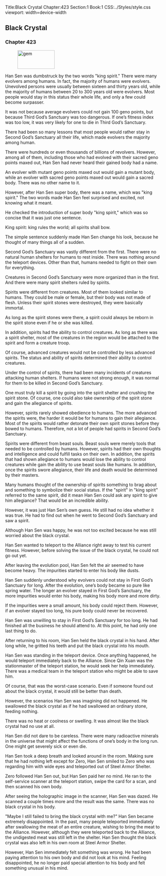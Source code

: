 Title:Black Crystal 
Chapter:423 
Section:1 
Book:1 
CSS:../Styles/style.css 
viewport: width=device-width
  
## Black Crystal
### Chapter 423 
<figure>
	<img src="../Images/gem.gif" alt="gem" id="gem" width="120" height="60" />
</figure>
  

  
  Han Sen was dumbstruck by the two words "king spirit." There were many evolvers among humans. In fact, the majority of humans were evolvers. Unevolved persons were usually between sixteen and thirty years old, while the majority of humans between 20 to 300 years old were evolvers. Most people would stay in this status their whole life, and only a few could become surpasser.

It was not because average evolvers could not gain 100 geno points, but because Third God’s Sanctuary was too dangerous. If one’s fitness index was too low, it was very likely for one to die in Third God’s Sanctuary.

There had been so many lessons that most people would rather stay in Second God’s Sanctuary all their life, which made evolvers the majority among human.

There were hundreds or even thousands of billions of revolvers. However, among all of them, including those who had evolved with their sacred geno points maxed out, Han Sen had never heard their gained body had a name.

An evolver with mutant geno points maxed out would gain a mutant body, while an evolver with sacred geno points maxed out would gain a sacred body. There was no other name to it.

However, after Han Sen super body, there was a name, which was "king spirit." The two words made Han Sen feel surprised and excited, not knowing what it meant.

He checked the introduction of super body "king spirit," which was so concise that it was just one sentence.

King spirit: king rules the world; all spirits shall bow.

The simple sentence suddenly made Han Sen change his look, because he thought of many things all of a sudden.

Second God’s Sanctuary was vastly different from the first. There were no natural human shelters for humans to rest inside. There was nothing around the teleport devices. Other than that, humans needed to fight on their own for everything.

Creatures in Second God’s Sanctuary were more organized than in the first. And there were many spirit shelters ruled by spirits.

Spirits were different from creatures. Most of them looked similar to humans. They could be male or female, but their body was not made of flesh. Unless their spirit stones were destroyed, they were basically immortal.

As long as the spirit stones were there, a spirit could always be reborn in the spirit stone even if he or she was killed.

In addition, spirits had the ability to control creatures. As long as there was a spirit shelter, most of the creatures in the region would be attached to the spirit and form a creature troop.

Of course, advanced creatures would not be controlled by less advanced spirits. The status and ability of spirits determined their ability to control creatures.

Under the control of spirits, there had been many incidents of creatures attacking human shelters. If humans were not strong enough, it was normal for them to be killed in Second God’s Sanctuary.

One must truly kill a spirit by going into the spirit shelter and crushing the spirit stone. Of course, one could also take ownership of the spirit stone and gain the allegiance of spirits.

However, spirits rarely showed obedience to humans. The more advanced the spirits were, the harder it would be for humans to gain their allegiance. Most of the spirits would rather detonate their own spirit stones before they bowed to humans. Therefore, not a lot of people had spirits in Second God’s Sanctuary.

Spirits were different from beast souls. Beast souls were merely tools that needed to be controlled by humans. However, spirits had their own thoughts and intelligence and could fulfill tasks on their own. In addition, the spirits that had shown allegiance to humans would lose the ability to control creatures while gain the ability to use beast souls like humans. In addition, once the spirits swore allegiance, their life and death would be determined by their masters.

Many humans thought of the ownership of spirits something to brag about and something to symbolize their social status. If the "spirit" in "king spirit" referred to the same spirit, did it mean Han Sen could ask any spirit to give him allegiance? That would be an incredible ability.

However, it was just Han Sen’s own guess. He still had no idea whether it was true. He had to find out when he went to Second God’s Sanctuary and saw a spirit.

Although Han Sen was happy, he was not too excited because he was still worried about the black crystal.

Han Sen wanted to teleport to the Alliance right away to test his current fitness. However, before solving the issue of the black crystal, he could not go out yet.

After leaving the evolution pool, Han Sen felt the air seemed to have become heavy. The impurities started to enter his body like dusts.

Han Sen suddenly understood why evolvers could not stay in First God’s Sanctuary for long. After the evolution, one’s body became so pure like spring water. The longer an evolver stayed in First God’s Sanctuary, the more impurities would enter his body, making his body more and more dirty.

If the impurities were a small amount, his body could reject them. However, if an evolver stayed too long, his pure body could never be recovered.

Han Sen was unwilling to stay in First God’s Sanctuary for too long. He had finished all the business he should attend to. At this point, he had only one last thing to do.

After returning to his room, Han Sen held the black crystal in his hand. After long while, he gritted his teeth and put the black crystal into his mouth.

Han Sen was standing in the teleport device. Once anything happened, he would teleport immediately back to the Alliance. Since Qin Xuan was the stationmaster of the teleport station, he would seek her help immediately. There was a medical team in the teleport station who might be able to save him.

Of course, that was the worst-case scenario. Even if someone found out about the black crystal, it would still be better than death.

However, the scenarios Han Sen was imagining did not happened. He swallowed the black crystal as if he had swallowed an ordinary stone, feeding nothing.

There was no heat or coolness or swelling. It was almost like the black crystal had no use at all.

Han Sen did not dare to be careless. There were many radioactive minerals in the universe that might affect the functions of one’s body in the long run. One might get severely sick or even die.

Han Sen took a deep breath and looked around in the room. Making sure that he had nothing left except for Zero, Han Sen smiled to Zero who was regarding him with wide eyes and teleported out of Steel Armor Shelter.

Zero followed Han Sen out, but Han Sen paid her no mind. He ran to the self-service scanner at the teleport station, swipe the card for a scan, and then scanned his own body.

After seeing the holographic image in the scanner, Han Sen was dazed. He scanned a couple times more and the result was the same. There was no black crystal in his body.

"Maybe I still failed to bring the black crystal with me?" Han Sen became extremely disappointed. In the past, many people teleported immediately after swallowing the meat of an entire creature, wishing to bring the meat to the Alliance. However, although they were teleported back to the Alliance, the undigested meat was still left in the shelter. Han Sen thought the black crystal was also left in his own room at Steel Armor Shelter.

However, Han Sen immediately felt something was wrong. He had been paying attention to his own body and did not look at his mind. Feeling disappointed, he no longer paid special attention to his body and felt something unusual in his mind.
